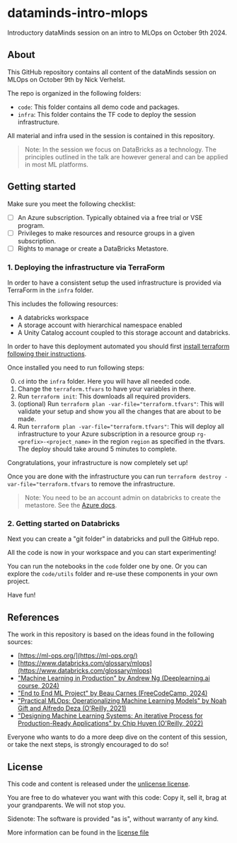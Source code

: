 # dataminds-intro-mlops

Introductory dataMinds session on an intro to MLOps on October 9th 2024.

## About

This GitHub repository contains all content of the dataMinds session on MLOps on October 9th by Nick Verhelst.

The repo is organized in the following folders:

- `code`: This folder contains all demo code and packages.
- `infra`: This folder contains the TF code to deploy the session infrastructure.

All material and infra used in the session is contained in this repository.

> Note: In the session we focus on DataBricks as a technology. The principles outlined in the talk are however general and can be applied in most ML platforms.

## Getting started

Make sure you meet the following checklist:

- [ ] An Azure subscription. Typically obtained via a free trial or VSE program.
- [ ] Privileges to make resources and resource groups in a given subscription.
- [ ] Rights to manage or create a DataBricks Metastore. 

### 1. Deploying the infrastructure via TerraForm

In order to have a consistent setup the used infrastructure is provided via TerraForm in the `infra` folder.

This includes the following resources:

- A databricks workspace
- A storage account with hierarchical namespace enabled
- A Unity Catalog account coupled to this storage account and databricks.

In order to have this deployment automated you should first [install terraform following their instructions](https://developer.hashicorp.com/terraform/tutorials/azure-get-started/install-cli).

Once installed you need to run following steps:

0. `cd` into the `infra` folder. Here you will have all needed code.
1. Change the `terraform.tfvars` to have your variables in there.
2. Run `terraform init`: This downloads all required providers.
3. (optional) Run `terraform plan -var-file="terraform.tfvars"`: This will validate your setup and show you all the changes that are about to be made.
4. Run `terraform plan -var-file="terraform.tfvars"`: This will deploy all infrastructure to your Azure subscription in a resource group `rg-<prefix>-<project_name>` in the region `region` as specified in the tfvars. The deploy should take around 5 minutes to complete.

Congratulations, your infrastructure is now completely set up!

Once you are done with the infrastructure you can run `terraform destroy -var-file="terraform.tfvars` to remove the infrastructure.

> Note: You need to be an account admin on databricks to create the metastore. See the [Azure docs](https://learn.microsoft.com/en-us/azure/databricks/data-governance/unity-catalog/automate).

### 2. Getting started on Databricks

Next you can create a "git folder" in databricks and pull the GitHub repo.

All the code is now in your workspace and you can start experimenting!

You can run the notebooks in the `code` folder one by one. Or you can explore the `code/utils` folder and re-use these components in your own project.

Have fun!

## References

The work in this repository is based on the ideas found in the following sources:

- [https://ml-ops.org/](https://ml-ops.org/)
- [https://www.databricks.com/glossary/mlops](https://www.databricks.com/glossary/mlops)
- ["Machine Learning in Production" by Andrew Ng (Deeplearning.ai course, 2024)](https://www.deeplearning.ai/courses/machine-learning-in-production/)
- ["End to End ML Project" by Beau Carnes (FreeCodeCamp, 2024)](https://www.freecodecamp.org/news/end-to-end-machine-learning-course-project/)
- ["Practical MLOps: Operationalizing Machine Learning Models" by Noah Gift and Alfredo Deza (O'Reilly, 2021)](https://www.amazon.com.be/-/nl/Noah-Gift/dp/1098103017/ref=asc_df_1098103017/?tag=begogshpadd0d-21&linkCode=df0&hvadid=633419933432&hvpos=&hvnetw=g&hvrand=305839029236270021&hvpone=&hvptwo=&hvqmt=&hvdev=c&hvdvcmdl=&hvlocint=&hvlocphy=9197420&hvtargid=pla-1271564395438&psc=1&mcid=8c2c3d289d9532fa978d3fc042e1a9be)
- ["Designing Machine Learning Systems: An iterative Process for Production-Ready Applications" by Chip Huyen (O'Reilly, 2022)](https://www.amazon.com.be/-/en/Chip-Huyen/dp/1098107969/ref=asc_df_1098107969/?tag=begogshpadde-21&linkCode=df0&hvadid=633334843431&hvpos=&hvnetw=g&hvrand=305839029236270021&hvpone=&hvptwo=&hvqmt=&hvdev=c&hvdvcmdl=&hvlocint=&hvlocphy=9197420&hvtargid=pla-1688018801992&psc=1&mcid=e369280fea543b5f9a3941f71e3bba2f)

Everyone who wants to do a more deep dive on the content of this session, or take the next steps, is strongly encouraged to do so!

## License

This code and content is released under the [unlicense license](https://unlicense.org/).

You are free to do whatever you want with this code: Copy it, sell it, brag at your grandparents. We will not stop you.

Sidenote: The software is provided "as is", without warranty of any kind.

More information can be found in the [license file](LICENSE.md)
